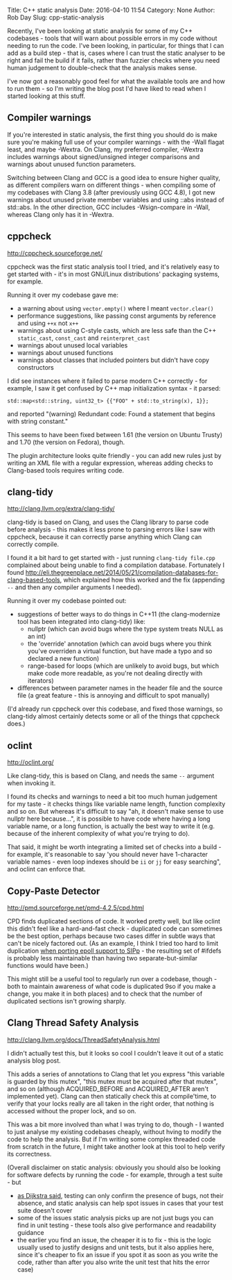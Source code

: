 Title: C++ static analysis
Date: 2016-04-10 11:54
Category: None
Author: Rob Day
Slug: cpp-static-analysis

Recently, I've been looking at static analysis for some of my C++ codebases - tools that will warn about possible errors in my code without needing to run the code. I've been looking, in particular, for things that I can add as a build step - that is, cases where I can trust the static analyser to be right and fail the build if it fails, rather than fuzzier checks where you need human judgement to double-check that the analysis makes sense.

I've now got a reasonably good feel for what the available tools are and how to run them - so I'm writing the blog post I'd have liked to read when I started looking at this stuff.

## Compiler warnings

If you're interested in static analysis, the first thing you should do is make sure you're making full use of your compiler warnings - with the -Wall flagat least, and maybe -Wextra. On Clang, my preferred compiler, -Wextra includes warnings about signed/unsigned integer comparisons and warnings about unused function parameters.

Switching between Clang and GCC is a good idea to ensure higher quality, as different compilers warn on different things  - when compiling some of my codebases with Clang 3.8 (after previously using GCC 4.8), I got new warnings about unused private member variables and using ::abs instead of std::abs. In the other direction, GCC includes -Wsign-compare in -Wall, whereas Clang only has it in -Wextra.

## cppcheck

<http://cppcheck.sourceforge.net/>

cppcheck was the first static analysis tool I tried, and it's relatively easy to get started with - it's in most GNU/Linux distributions' packaging systems, for example.

Running it over my codebase gave me:

- a warning about using `vector.empty()` where I meant `vector.clear()`
- performance suggestions, like passing const arguments by reference and using `++x` not `x++`
- warnings about using C-style casts, which are less safe than the C++ `static_cast`, `const_cast` and `reinterpret_cast`
- warnings about unused local variables
- warnings about unused functions
- warnings about classes that included pointers but didn't have copy constructors

I did see instances where it failed to parse modern C++ correctly - for example, I saw it get confused by C++ map initialization syntax - it parsed:

`std::map<std::string, uint32_t> {{"FOO" + std::to_string(x), 1}};`

and reported "(warning) Redundant code: Found a statement that begins with string constant."

This seems to have been fixed between 1.61 (the version on Ubuntu Trusty) and 1.70 (the version on Fedora), though.

The plugin architecture looks quite friendly - you can add new rules just by writing an XML file with a regular expression, whereas adding checks to Clang-based tools requires writing code. 

## clang-tidy

<http://clang.llvm.org/extra/clang-tidy/>

clang-tidy is based on Clang, and uses the Clang library to parse code before analysis - this makes it less prone to parsing errors like I saw with cppcheck, because it can correctly parse anything which Clang can correctly compile.

I found it a bit hard to get started with - just running `clang-tidy file.cpp` complained about being unable to find a compilation database. Fortunately I found <http://eli.thegreenplace.net/2014/05/21/compilation-databases-for-clang-based-tools>, which explained how this worked and the fix (appending `--` and then any compiler arguments I needed).

Running it over my codebase pointed out:

- suggestions of better ways to do things in C++11 (the clang-modernize tool has been integrated into clang-tidy) like:
  - nullptr (which can avoid bugs where the type system treats NULL as an int)
  - the 'override' annotation (which can avoid bugs where you think you've overriden a virtual function, but have made a typo and so declared a new function)
  - range-based for loops (which are unlikely to avoid bugs, but which make code more readable, as you're not dealing directly with iterators)
- differences between parameter names in the header file and the source file (a great feature - this is annoying and difficult to spot manually)

(I'd already run cppcheck over this codebase, and fixed those warnings, so clang-tidy almost certainly detects some or all of the things that cppcheck does.)

## oclint

<http://oclint.org/>

Like clang-tidy, this is based on Clang, and needs the same `--` argument when invoking it.

I found its checks and warnings to need a bit too much human judgement for my taste - it checks things like variable name length, function complexity and so on. But whereas it's difficult to say "ah, it doesn't make sense to use nullptr here because...", it is possible to have code where having a long variable name, or a long function, is actually the best way to write it (e.g. because of the inherent complexity of what you're trying to do).

That said, it might be worth integrating a limited set of checks into a build - for example, it's reasonable to say 'you should never have 1-character variable names - even loop indexes should be `ii` or `jj` for easy searching", and oclint can enforce that.

## Copy-Paste Detector

<http://pmd.sourceforge.net/pmd-4.2.5/cpd.html>

CPD finds duplicated sections of code. It worked pretty well, but like oclint this didn't feel like a hard-and-fast check - duplicated code can sometimes be the best option, perhaps because two cases differ in subtle ways that can't be nicely factored out. (As an example, I think I tried too hard to limit duplication [when porting epoll support to SIPp](https://github.com/SIPp/sipp/commit/9fd813edaebb9d75866a9eecc162a2707e07e6f9) - the resulting set of #ifdefs is probably less maintainable than having two separate-but-similar functions would have been.)

This might still be a useful tool to regularly run over a codebase, though - both to maintain awareness of what code is duplicated 9so if you make a change, you make it in both places) and to check that the number of duplicated sections isn't growing sharply.

## Clang Thread Safety Analysis

<http://clang.llvm.org/docs/ThreadSafetyAnalysis.html>

I didn't actually test this, but it looks so cool I couldn't leave it out of a static analysis blog post.

This adds a series of annotations to Clang that let you express "this variable is guarded by this mutex", "this mutex must be acquired after that mutex", and so on (although ACQUIRED_BEFORE and ACQUIRED_AFTER aren't implemented yet). Clang can then statically check this at compile'time, to verify that your locks really are all taken in the right order, that nothing is accessed without the proper lock, and so on.

This was a bit more involved than what I was trying to do, though - I wanted to just analyse my existing codebases cheaply, without hving to modify the code to help the analysis. But if I'm writing some complex threaded code from scratch in the future, I might take another look at this tool to help verify its correctness.



(Overall disclaimer on static analysis: obviously you should also be looking for software defects by running the code - for example, through a test suite - but

- [as Dijkstra said](https://www.cs.utexas.edu/~EWD/transcriptions/EWD03xx/EWD340.html), testing can only confirm the presence of bugs, not their absence, and static analysis can help spot issues in cases that your test suite doesn't cover
- some of the issues static analysis picks up are not just bugs you can find in unit testing - these tools also give performance and readability guidance
- the earlier you find an issue, the cheaper it is to fix - this is the logic usually used to justify designs and unit tests, but it also applies here, since it's cheaper to fix an issue if you spot it as soon as you write the code, rather than after you also write the unit test that hits the error case)


